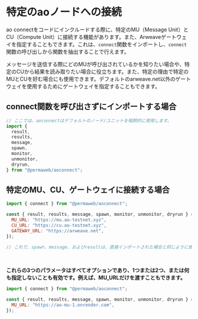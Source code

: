 # 特定のaoノードへの接続

ao connectをコードにインクルードする際に、特定のMU（Message Unit）とCU（Compute Unit）に接続する機能があります。また、Arweaveゲートウェイを指定することもできます。これは、`connect`関数をインポートし、`connect`関数の呼び出しから関数を抽出することで行えます。

メッセージを送信する際にどのMUが呼び出されているかを知りたい場合や、特定のCUから結果を読み取りたい場合に役立ちます。また、特定の理由で特定のMUとCUを好む場合にも使用できます。デフォルトのarweave.net以外のゲートウェイを使用するためにゲートウェイを指定することもできます。

## connect関数を呼び出さずにインポートする場合

```js
// ここでは、aoconnectはデフォルトのノード/ユニットを暗黙的に使用します。
import {
  result,
  results,
  message,
  spawn,
  monitor,
  unmonitor,
  dryrun,
} from "@permaweb/aoconnect";
```

## 特定のMU、CU、ゲートウェイに接続する場合

```js
import { connect } from "@permaweb/aoconnect";

const { result, results, message, spawn, monitor, unmonitor, dryrun } = connect({
  MU_URL: "https://mu.ao-testnet.xyz",
  CU_URL: "https://cu.ao-testnet.xyz",
  GATEWAY_URL: "https://arweave.net",
});

// これで、spawn、message、およびresultは、直接インポートされた場合と同じように使用できます。
```

<br>

<strong>これらの3つのパラメータはすべてオプションであり、1つまたは2つ、または何も指定しないことも有効です。例えば、MU_URLだけを渡すこともできます。</strong>

```js
import { connect } from "@permaweb/aoconnect";

const { result, results, message, spawn, monitor, unmonitor, dryrun } = connect({
  MU_URL: "https://ao-mu-1.onrender.com",
});
```
